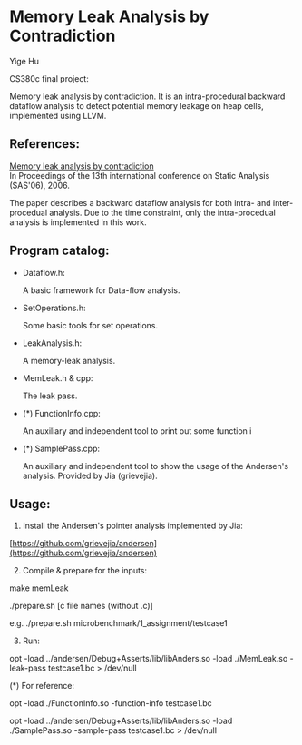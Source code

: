 Memory Leak Analysis by Contradiction
====

Yige Hu

CS380c final project:

Memory leak analysis by contradiction.
It is an intra-procedural backward dataflow analysis to detect potential memory leakage on heap cells, implemented using LLVM.


References:
----

[Memory leak analysis by contradiction](http://dl.acm.org/citation.cfm?id=2090908)  
In Proceedings of the 13th international conference on Static Analysis (SAS'06), 2006.

The paper describes a backward dataflow analysis for both intra- and inter-procedual analysis. Due to the time constraint, only the intra-procedual analysis is implemented in this work.


Program catalog:
----

- Dataflow.h:

  A basic framework for Data-flow analysis.

- SetOperations.h:

  Some basic tools for set operations.

- LeakAnalysis.h:

  A memory-leak analysis.

- MemLeak.h & cpp:

  The leak pass.

- (\*) FunctionInfo.cpp:

  An auxiliary and independent tool to print out some function i

- (\*) SamplePass.cpp:

  An auxiliary and independent tool to show the usage of the Andersen's analysis. Provided by Jia (grievejia).


Usage:
----

1. Install the Andersen's pointer analysis implemented by Jia:

  [https://github.com/grievejia/andersen](https://github.com/grievejia/andersen)

2. Compile & prepare for the inputs:

  make memLeak

  ./prepare.sh [c file names (without .c)]

  e.g. ./prepare.sh microbenchmark/1\_assignment/testcase1

3. Run:

  opt -load ../andersen/Debug+Asserts/lib/libAnders.so -load ./MemLeak.so -leak-pass testcase1.bc > /dev/null

  (\*)  For reference:

  opt -load ./FunctionInfo.so -function-info testcase1.bc

  opt -load ../andersen/Debug+Asserts/lib/libAnders.so -load ./SamplePass.so -sample-pass testcase1.bc > /dev/null


